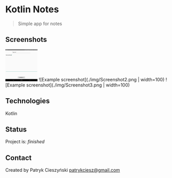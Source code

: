 # Kotlin Notes
>Simple app for notes

## Screenshots
<img src="./img/Screenshot1.png" width="100" height="100">
![Example screenshot](./img/Screenshot2.png | width=100)
![Example screenshot](./img/Screenshot3.png | width=100)

## Technologies
Kotlin

## Status
Project is: _finished_

## Contact
Created by Patryk Cieszyński
patrykciesz@gmail.com
